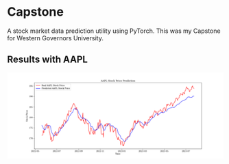 # Capstone
A stock market data prediction utility using PyTorch. This was my Capstone for Western Governors University.

## Results with AAPL
![aapl_pred.png](aapl_pred.png)
